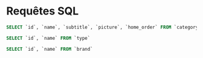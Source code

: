 # Requêtes SQL

```sql
SELECT `id`, `name`, `subtitle`, `picture`, `home_order` FROM `category`
```

```sql
SELECT `id`, `name` FROM `type`
```

```sql
SELECT `id`, `name` FROM `brand`
```
